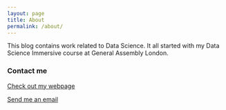 ```yaml
---
layout: page
title: About
permalink: /about/
---
```


This blog contains work related to Data Science.  It all started with my Data Science Immersive
course at General Assembly London.


### Contact me

[Check out my webpage](http://ana.cachopo.org)

[Send me an email](mailto:ana@cachopo.org)
